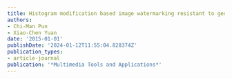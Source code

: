 ```yaml
---
title: Histogram modification based image watermarking resistant to geometric distortions
authors:
- Chi-Man Pun
- Xiao-Chen Yuan
date: '2015-01-01'
publishDate: '2024-01-12T11:55:04.828374Z'
publication_types:
- article-journal
publication: '*Multimedia Tools and Applications*'
---
```

